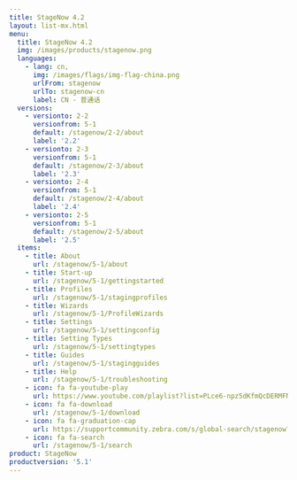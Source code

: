 ```yaml
---
title: StageNow 4.2
layout: list-mx.html
menu:
  title: StageNow 4.2
  img: /images/products/stagenow.png
  languages:
    - lang: cn,
      img: /images/flags/img-flag-china.png
      urlFrom: stagenow
      urlTo: stagenow-cn
      label: CN - 普通话
  versions:
    - versionto: 2-2
      versionfrom: 5-1
      default: /stagenow/2-2/about
      label: '2.2'
    - versionto: 2-3
      versionfrom: 5-1
      default: /stagenow/2-3/about
      label: '2.3'
    - versionto: 2-4
      versionfrom: 5-1
      default: /stagenow/2-4/about
      label: '2.4'
    - versionto: 2-5
      versionfrom: 5-1
      default: /stagenow/2-5/about
      label: '2.5'
  items:
    - title: About
      url: /stagenow/5-1/about
    - title: Start-up
      url: /stagenow/5-1/gettingstarted
    - title: Profiles
      url: /stagenow/5-1/stagingprofiles
    - title: Wizards
      url: /stagenow/5-1/ProfileWizards
    - title: Settings
      url: /stagenow/5-1/settingconfig
    - title: Setting Types
      url: /stagenow/5-1/settingtypes
    - title: Guides
      url: /stagenow/5-1/stagingguides
    - title: Help
      url: /stagenow/5-1/troubleshooting
    - icon: fa fa-youtube-play
      url: https://www.youtube.com/playlist?list=PLce6-npz5dKfmQcDERMFNiOeZrVAEJtXH    
    - icon: fa fa-download
      url: /stagenow/5-1/download    
    - icon: fa fa-graduation-cap
      url: https://supportcommunity.zebra.com/s/global-search/stagenow?language=en_US
    - icon: fa fa-search
      url: /stagenow/5-1/search
product: StageNow
productversion: '5.1'
---
```


<!-- 11/16/20 - narrowing the tab menus so they don't cause wrapping
  1. changed "Troubleshooting" tab to "Help"
  2. removed the "Install" tab (and added a link to install in Start page 

      - title: Install
      url: /stagenow/5-1/installing

 -->